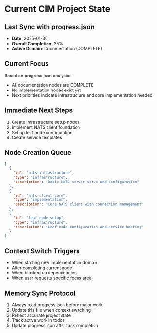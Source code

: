 # Current CIM Project State

## Last Sync with progress.json
- **Date**: 2025-01-30
- **Overall Completion**: 25%
- **Active Domain**: Documentation (COMPLETE)

## Current Focus
Based on progress.json analysis:
- All documentation nodes are COMPLETE
- No implementation nodes exist yet
- Next priorities indicate infrastructure and core implementation needed

## Immediate Next Steps
1. Create infrastructure setup nodes
2. Implement NATS client foundation
3. Set up leaf node configuration
4. Create service templates

## Node Creation Queue
```json
[
  {
    "id": "nats-infrastructure",
    "type": "infrastructure",
    "description": "Basic NATS server setup and configuration"
  },
  {
    "id": "nats-client-core",
    "type": "implementation",
    "description": "Core NATS client with connection management"
  },
  {
    "id": "leaf-node-setup",
    "type": "infrastructure",
    "description": "Leaf node configuration and service hosting"
  }
]
```

## Context Switch Triggers
- When starting new implementation domain
- After completing current node
- When blocked on dependencies
- When user requests specific focus area

## Memory Sync Protocol
1. Always read progress.json before major work
2. Update this file when context switching
3. Reflect accurate project state
4. Track active work in todos
5. Update progress.json after task completion